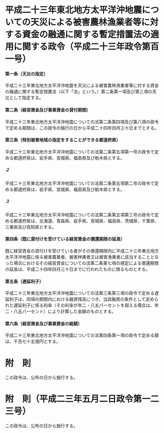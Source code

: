 # 平成二十三年東北地方太平洋沖地震についての天災による被害農林漁業者等に対する資金の融通に関する暫定措置法の適用に関する政令（平成二十三年政令第百一号）
#### 第一条（天災の指定）
平成二十三年東北地方太平洋沖地震を天災による被害農林漁業者等に対する資金の融通に関する暫定措置法（以下「法」という。）第二条第一項及び第三項の天災として指定する。
#### 第二条（経営資金及び事業資金の貸付期間）
平成二十三年東北地方太平洋沖地震についての法第二条第四項及び第八項の政令で定める期間は、この政令の施行の日から平成二十四年四月三十日までとする。
#### 第三条（特別被害地域の指定をすることができる都道府県）
平成二十三年東北地方太平洋沖地震についての法第二条第五項第一号の政令で定める都道府県は、岩手県、宮城県、福島県及び栃木県とする。
##### ２
平成二十三年東北地方太平洋沖地震についての法第二条第五項第二号の政令で定める都道府県は、岩手県、宮城県、福島県及び栃木県とする。
##### ３
平成二十三年東北地方太平洋沖地震についての法第二条第五項第三号の政令で定める都道府県は、北海道、青森県、岩手県、宮城県、福島県、茨城県、千葉県、三重県及び高知県とする。
#### 第四条（既に貸付けを受けている経営資金の償還期限の延長）
既に経営資金の貸付けを受けている者がその償還期限内に平成二十三年東北地方太平洋沖地震に係る被害農業者、被害林業者又は被害漁業者に該当することとなった場合におけるその経営資金についての法第二条第七項の規定による償還期限の延長は、平成二十四年四月三十日までに行われたものに限るものとする。
#### 第五条（遅延利子）
平成二十三年東北地方太平洋沖地震についての法第三条第三項の政令で定める遅延利子は、同項の期間内における融資残高につき、当該融資の条件として定められた遅延利子に係る利率（その利率が年二・八五パーセントを超える場合は、年二・八五パーセント）により計算した金額のものとする。
#### 第六条（経営資金及び事業資金の総額）
平成二十三年東北地方太平洋沖地震についての法第四条第一項の政令で定める額は、千百七十五億円とする。
# 附　則
この政令は、公布の日から施行する。
# 附　則（平成二三年五月二日政令第一二三号）
この政令は、公布の日から施行する。
